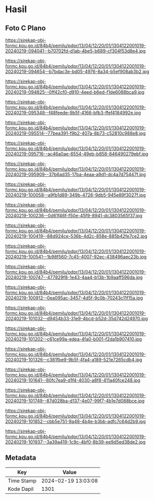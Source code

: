 # Hasil

## Foto C Plano

https://sirekap-obj-formc.kpu.go.id/84b4/pemilu/pdpr/13/04/12/20/01/1304122001019-20240219-094041--b70702fd-d1ab-4be5-b689-cf304f53d8e4.jpg

https://sirekap-obj-formc.kpu.go.id/84b4/pemilu/pdpr/13/04/12/20/01/1304122001019-20240219-094654--b7bdac3e-bd05-4976-8a34-b5ef908ab3b2.jpg

https://sirekap-obj-formc.kpu.go.id/84b4/pemilu/pdpr/13/04/12/20/01/1304122001019-20240219-094825--0ff42cf0-d910-4eed-b6ed-f1de6088bca9.jpg

https://sirekap-obj-formc.kpu.go.id/84b4/pemilu/pdpr/13/04/12/20/01/1304122001019-20240219-095348--f48feede-9b5f-4166-bfb3-ffef4184992e.jpg

https://sirekap-obj-formc.kpu.go.id/84b4/pemilu/pdpr/13/04/12/20/01/1304122001019-20240219-095514--77bea391-f9b2-407a-8b73-c52810c988e8.jpg

https://sirekap-obj-formc.kpu.go.id/84b4/pemilu/pdpr/13/04/12/20/01/1304122001019-20240219-095716--ac46a0ae-6554-49eb-b858-846490279ebf.jpg

https://sirekap-obj-formc.kpu.go.id/84b4/pemilu/pdpr/13/04/12/20/01/1304122001019-20240219-095909--37b6ad35-17ba-4eaa-a9d1-dc4a7d75447f.jpg

https://sirekap-obj-formc.kpu.go.id/84b4/pemilu/pdpr/13/04/12/20/01/1304122001019-20240219-100058--a9fb1d89-349b-4726-9db5-945e89f3027f.jpg

https://sirekap-obj-formc.kpu.go.id/84b4/pemilu/pdpr/13/04/12/20/01/1304122001019-20240219-100236--0d61f46f-f50e-45f9-8941-dc3803565f37.jpg

https://sirekap-obj-formc.kpu.go.id/84b4/pemilu/pdpr/13/04/12/20/01/1304122001019-20240219-100419--88d924ce-536b-4d2c-858e-885b42fe7ce2.jpg

https://sirekap-obj-formc.kpu.go.id/84b4/pemilu/pdpr/13/04/12/20/01/1304122001019-20240219-100541--1b98f560-7c45-4007-92ec-438496aec23b.jpg

https://sirekap-obj-formc.kpu.go.id/84b4/pemilu/pdpr/13/04/12/20/01/1304122001019-20240219-100747--477829f8-1e43-4aa4-b13b-1b9aaff596da.jpg

https://sirekap-obj-formc.kpu.go.id/84b4/pemilu/pdpr/13/04/12/20/01/1304122001019-20240219-100912--0ea095ac-3457-4d5f-9c0b-70243c11f15a.jpg

https://sirekap-obj-formc.kpu.go.id/84b4/pemilu/pdpr/13/04/12/20/01/1304122001019-20240219-101032--d9454b33-31e9-4bcd-b52d-35d742d24970.jpg

https://sirekap-obj-formc.kpu.go.id/84b4/pemilu/pdpr/13/04/12/20/01/1304122001019-20240219-101202--c61ce99a-edea-4fa0-b001-f2da1b907410.jpg

https://sirekap-obj-formc.kpu.go.id/84b4/pemilu/pdpr/13/04/12/20/01/1304122001019-20240219-101326--c381fbe9-9b5f-4fa4-a189-521e7265cdb4.jpg

https://sirekap-obj-formc.kpu.go.id/84b4/pemilu/pdpr/13/04/12/20/01/1304122001019-20240219-101641--80fc7ea9-d1f4-4030-a8f8-411a40fce248.jpg

https://sirekap-obj-formc.kpu.go.id/84b4/pemilu/pdpr/13/04/12/20/01/1304122001019-20240219-101749--87d028ba-d137-4e07-99f7-4b1e7d088bce.jpg

https://sirekap-obj-formc.kpu.go.id/84b4/pemilu/pdpr/13/04/12/20/01/1304122001019-20240219-101852--cbb5e751-9a48-4b4e-b3bb-adfc7c64d2b9.jpg

https://sirekap-obj-formc.kpu.go.id/84b4/pemilu/pdpr/13/04/12/20/01/1304122001019-20240219-101937--3a39a419-1c9c-4bf0-8b39-ee9d5ed38de2.jpg


## Metadata

| Key        | Value               |
| ---------- | ------------------- |
| Time Stamp | 2024-02-19 13:03:08 |
| Kode Dapil | 1301                |



